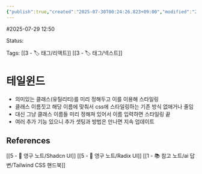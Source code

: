 ```yaml
---
{"publish":true,"created":"2025-07-30T00:24:26.823+09:00","modified":"2025-08-01T00:19:45.519+09:00","cssclasses":""}
---
```


#2025-07-29 12:50

Status: 

Tags: [[3 - 🏷️ 태그/리액트]] [[3 - 🏷️ 태그/넥스트]] 

# 테일윈드
- 의미있는 클래스(유틸리티)를 미리 정해두고 이를 이용해 스타일링
- 클래스 이름짓고 해당 이름에 맞춰서 css에 스타일링하는 기존 방식 없애거나 줄임
- 대신 그냥 클래스 이름들 미리 정해져 있어서 이름 입력하면 스타일링 끝
- 여러 추가 기능 있으니 추가 셋팅과 방법은 만나면 지속 업데이트

## References
 [[5 - 💎 영구 노트/Shadcn UI]]
 [[5 - 💎 영구 노트/Radix UI]]
 [[1 - 📚 참고 노트/ai 답변/Tailwind CSS 핸드북]]